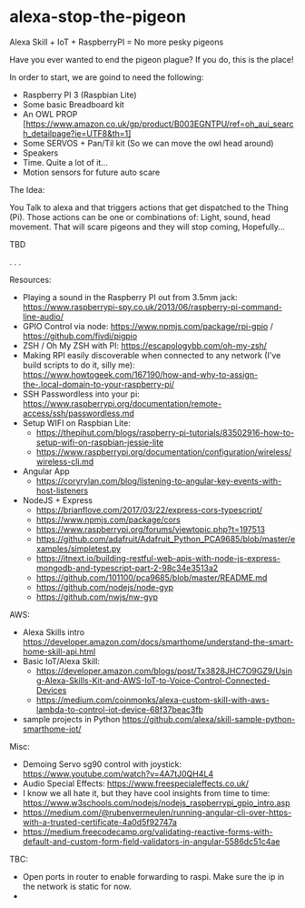 # alexa-stop-the-pigeon
Alexa Skill + IoT + RaspberryPI  = No more pesky pigeons

Have you ever wanted to end the pigeon plague? If you do, this is the place!

In order to start, we are goind to need the following:

- Raspberry PI 3 (Raspbian Lite)
- Some basic Breadboard kit
- An OWL PROP [https://www.amazon.co.uk/gp/product/B003EGNTPU/ref=oh_aui_search_detailpage?ie=UTF8&th=1]
- Some SERVOS + Pan/Til kit (So we can move the owl head around)
- Speakers
- Time. Quite a lot of it... 
- Motion sensors for future auto scare

The Idea:

You Talk to alexa and that triggers actions that get dispatched to the Thing (Pi). Those actions can be one or combinations of:
Light, sound, head movement. That will scare pigeons and they will stop coming, Hopefully... 

TBD


.
.
.

Resources:

 - Playing a sound in the Raspberry PI out from 3.5mm jack: https://www.raspberrypi-spy.co.uk/2013/06/raspberry-pi-command-line-audio/
 - GPIO Control via node: https://www.npmjs.com/package/rpi-gpio / https://github.com/fivdi/pigpio
 - ZSH / Oh My ZSH with PI: https://escapologybb.com/oh-my-zsh/
 - Making RPI easily discoverable when connected to any network (I've build scripts to do it, silly me): https://www.howtogeek.com/167190/how-and-why-to-assign-the-.local-domain-to-your-raspberry-pi/
 - SSH Passwordless into your pi: https://www.raspberrypi.org/documentation/remote-access/ssh/passwordless.md
 - Setup WIFI on Raspbian Lite:  
   - https://thepihut.com/blogs/raspberry-pi-tutorials/83502916-how-to-setup-wifi-on-raspbian-jessie-lite
   - https://www.raspberrypi.org/documentation/configuration/wireless/wireless-cli.md
 - Angular App
   - https://coryrylan.com/blog/listening-to-angular-key-events-with-host-listeners
 - NodeJS + Express
   - https://brianflove.com/2017/03/22/express-cors-typescript/
   - https://www.npmjs.com/package/cors
   - https://www.raspberrypi.org/forums/viewtopic.php?t=197513
   - https://github.com/adafruit/Adafruit_Python_PCA9685/blob/master/examples/simpletest.py
   - https://itnext.io/building-restful-web-apis-with-node-js-express-mongodb-and-typescript-part-2-98c34e3513a2
   - https://github.com/101100/pca9685/blob/master/README.md
   - https://github.com/nodejs/node-gyp
   - https://github.com/nwjs/nw-gyp

AWS:
 - Alexa Skills intro https://developer.amazon.com/docs/smarthome/understand-the-smart-home-skill-api.html
 - Basic IoT/Alexa Skill:       
   - https://developer.amazon.com/blogs/post/Tx3828JHC7O9GZ9/Using-Alexa-Skills-Kit-and-AWS-IoT-to-Voice-Control-Connected-Devices
   -  https://medium.com/coinmonks/alexa-custom-skill-with-aws-lambda-to-control-iot-device-68f37beac3fb
- sample projects in Python https://github.com/alexa/skill-sample-python-smarthome-iot/

 Misc: 
 - Demoing Servo sg90 control with joystick: https://www.youtube.com/watch?v=4A7tJ0QH4L4
 - Audio Special Effects: https://www.freespecialeffects.co.uk/
 - I know we all hate it, but they have cool insights from time to time: https://www.w3schools.com/nodejs/nodejs_raspberrypi_gpio_intro.asp
 - https://medium.com/@rubenvermeulen/running-angular-cli-over-https-with-a-trusted-certificate-4a0d5f92747a
 - https://medium.freecodecamp.org/validating-reactive-forms-with-default-and-custom-form-field-validators-in-angular-5586dc51c4ae
  
TBC:
  - Open ports in router to enable forwarding to raspi. Make sure the ip in the network is static for now.
  - 